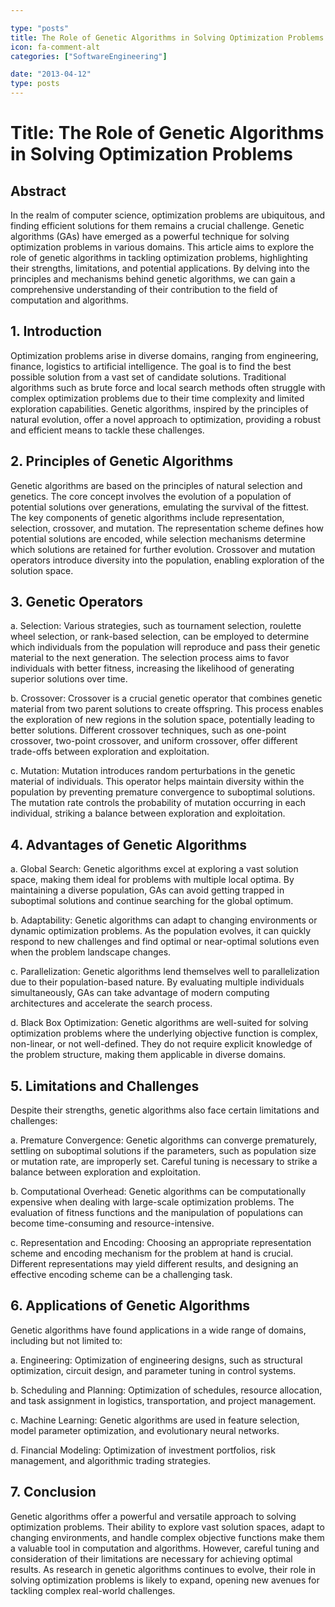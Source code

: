 ```yaml
---

type: "posts"
title: The Role of Genetic Algorithms in Solving Optimization Problems
icon: fa-comment-alt
categories: ["SoftwareEngineering"]

date: "2013-04-12"
type: posts
---
```





# Title: The Role of Genetic Algorithms in Solving Optimization Problems

## Abstract
In the realm of computer science, optimization problems are ubiquitous, and finding efficient solutions for them remains a crucial challenge. Genetic algorithms (GAs) have emerged as a powerful technique for solving optimization problems in various domains. This article aims to explore the role of genetic algorithms in tackling optimization problems, highlighting their strengths, limitations, and potential applications. By delving into the principles and mechanisms behind genetic algorithms, we can gain a comprehensive understanding of their contribution to the field of computation and algorithms.

## 1. Introduction
Optimization problems arise in diverse domains, ranging from engineering, finance, logistics to artificial intelligence. The goal is to find the best possible solution from a vast set of candidate solutions. Traditional algorithms such as brute force and local search methods often struggle with complex optimization problems due to their time complexity and limited exploration capabilities. Genetic algorithms, inspired by the principles of natural evolution, offer a novel approach to optimization, providing a robust and efficient means to tackle these challenges.

## 2. Principles of Genetic Algorithms
Genetic algorithms are based on the principles of natural selection and genetics. The core concept involves the evolution of a population of potential solutions over generations, emulating the survival of the fittest. The key components of genetic algorithms include representation, selection, crossover, and mutation. The representation scheme defines how potential solutions are encoded, while selection mechanisms determine which solutions are retained for further evolution. Crossover and mutation operators introduce diversity into the population, enabling exploration of the solution space.

## 3. Genetic Operators
a. Selection: Various strategies, such as tournament selection, roulette wheel selection, or rank-based selection, can be employed to determine which individuals from the population will reproduce and pass their genetic material to the next generation. The selection process aims to favor individuals with better fitness, increasing the likelihood of generating superior solutions over time.

b. Crossover: Crossover is a crucial genetic operator that combines genetic material from two parent solutions to create offspring. This process enables the exploration of new regions in the solution space, potentially leading to better solutions. Different crossover techniques, such as one-point crossover, two-point crossover, and uniform crossover, offer different trade-offs between exploration and exploitation.

c. Mutation: Mutation introduces random perturbations in the genetic material of individuals. This operator helps maintain diversity within the population by preventing premature convergence to suboptimal solutions. The mutation rate controls the probability of mutation occurring in each individual, striking a balance between exploration and exploitation.

## 4. Advantages of Genetic Algorithms
a. Global Search: Genetic algorithms excel at exploring a vast solution space, making them ideal for problems with multiple local optima. By maintaining a diverse population, GAs can avoid getting trapped in suboptimal solutions and continue searching for the global optimum.

b. Adaptability: Genetic algorithms can adapt to changing environments or dynamic optimization problems. As the population evolves, it can quickly respond to new challenges and find optimal or near-optimal solutions even when the problem landscape changes.

c. Parallelization: Genetic algorithms lend themselves well to parallelization due to their population-based nature. By evaluating multiple individuals simultaneously, GAs can take advantage of modern computing architectures and accelerate the search process.

d. Black Box Optimization: Genetic algorithms are well-suited for solving optimization problems where the underlying objective function is complex, non-linear, or not well-defined. They do not require explicit knowledge of the problem structure, making them applicable in diverse domains.

## 5. Limitations and Challenges
Despite their strengths, genetic algorithms also face certain limitations and challenges:

a. Premature Convergence: Genetic algorithms can converge prematurely, settling on suboptimal solutions if the parameters, such as population size or mutation rate, are improperly set. Careful tuning is necessary to strike a balance between exploration and exploitation.

b. Computational Overhead: Genetic algorithms can be computationally expensive when dealing with large-scale optimization problems. The evaluation of fitness functions and the manipulation of populations can become time-consuming and resource-intensive.

c. Representation and Encoding: Choosing an appropriate representation scheme and encoding mechanism for the problem at hand is crucial. Different representations may yield different results, and designing an effective encoding scheme can be a challenging task.

## 6. Applications of Genetic Algorithms
Genetic algorithms have found applications in a wide range of domains, including but not limited to:

a. Engineering: Optimization of engineering designs, such as structural optimization, circuit design, and parameter tuning in control systems.

b. Scheduling and Planning: Optimization of schedules, resource allocation, and task assignment in logistics, transportation, and project management.

c. Machine Learning: Genetic algorithms are used in feature selection, model parameter optimization, and evolutionary neural networks.

d. Financial Modeling: Optimization of investment portfolios, risk management, and algorithmic trading strategies.

## 7. Conclusion
Genetic algorithms offer a powerful and versatile approach to solving optimization problems. Their ability to explore vast solution spaces, adapt to changing environments, and handle complex objective functions make them a valuable tool in computation and algorithms. However, careful tuning and consideration of their limitations are necessary for achieving optimal results. As research in genetic algorithms continues to evolve, their role in solving optimization problems is likely to expand, opening new avenues for tackling complex real-world challenges.